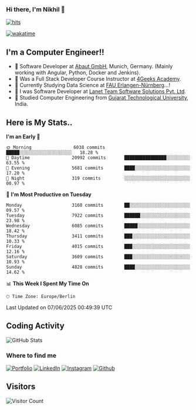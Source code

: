 ### Hi there, I'm Nikhil 👋

[![hits](https://hits.sh/github.com/silentsoft/hits.svg?color=2311cc)](https://hits.sh/github.com/silentsoft/hits/)

[![wakatime](https://wakatime.com/badge/user/369b6a3a-7953-4ff9-b7c7-be53d0a7ccc6.svg)](https://wakatime.com/@369b6a3a-7953-4ff9-b7c7-be53d0a7ccc6)

## I'm a  Computer Engineer!!

- 🌱 Software Developer at [Abaut GmbH](https://www.abaut.de/), Munich, Germany. (Mainly working with Angular, Python, Docker and Jenkins).
- 🌱 Was a Full Stack Developer Course Instructor at [4Geeks Academy](https://4geeks.com/).
- 🌱 Currently Studying Data Science at [FAU Erlangen-Nürnberg](https://www.fau.de/)...!
- 🌱 I was Software Developer at [Lanet Team Software Solutions Pvt. Ltd](https://lanetteam.com/).
- 🌱 Studied Computer Engineering from [Gujarat Technological University](https://www.gtu.ac.in/), India.

<h2>Here is My Stats..</h2>

<!--START_SECTION:waka-->
**I'm an Early 🐤** 

```text
🌞 Morning                6038 commits        █████░░░░░░░░░░░░░░░░░░░░   18.28 % 
🌆 Daytime                20992 commits       ████████████████░░░░░░░░░   63.55 % 
🌃 Evening                5681 commits        ████░░░░░░░░░░░░░░░░░░░░░   17.20 % 
🌙 Night                  319 commits         ░░░░░░░░░░░░░░░░░░░░░░░░░   00.97 % 
```
📅 **I'm Most Productive on Tuesday** 

```text
Monday                   3160 commits        ██░░░░░░░░░░░░░░░░░░░░░░░   09.57 % 
Tuesday                  7922 commits        ██████░░░░░░░░░░░░░░░░░░░   23.98 % 
Wednesday                6085 commits        █████░░░░░░░░░░░░░░░░░░░░   18.42 % 
Thursday                 3411 commits        ███░░░░░░░░░░░░░░░░░░░░░░   10.33 % 
Friday                   4015 commits        ███░░░░░░░░░░░░░░░░░░░░░░   12.16 % 
Saturday                 3609 commits        ███░░░░░░░░░░░░░░░░░░░░░░   10.93 % 
Sunday                   4828 commits        ████░░░░░░░░░░░░░░░░░░░░░   14.62 % 
```


📊 **This Week I Spent My Time On** 

```text
🕑︎ Time Zone: Europe/Berlin
```


 Last Updated on 07/06/2025 00:49:39 UTC
<!--END_SECTION:waka-->


<h2>Coding Activity</h2>

<p><img src="https://wakatime.com/share/@nikhilmaguwala/7dd532b8-3e5e-4c26-8c46-68cc27712a92.svg" alt="GitHub Stats"></p>

<h3>Where to find me</h3>
<p>
    <a href="https://www.nikhilmaguwala.vercel.app" target="_blank"><img alt="Portfolio" src="https://img.shields.io/badge/portfolio-%23000000.svg?&style=for-the-    badge&logo=About.me&logoColor=white" /></a>
    <a href="https://www.linkedin.com/in/nikhil-maguwala" target="_blank"><img alt="LinkedIn" src="https://img.shields.io/badge/linkedin-%230077B5.svg?&style=for-the-badge&logo=linkedin&logoColor=white" /></a> 
    <a href="https://www.instagram.com/nikhil_maguwala/" target="_blank"><img alt="Instagram" src="https://img.shields.io/badge/instagram-%23E4405F.svg?&style=for-the-badge&logo=instagram&logoColor=white" /></a>
    <a href="https://github.com/nikhilmaguwala" target="_blank"><img alt="Github" src="https://img.shields.io/badge/GitHub-%2312100E.svg?&style=for-the-badge&logo=Github&logoColor=white" /></a>
</p>


<h2>Visitors</h2>

![Visitor Count](https://profile-counter.glitch.me/nikhilmaguwala/count.svg)

[website]: https://nikhilmaguwala.github.io/
[instagram]: https://www.instagram.com/nikhil_maguwala/
[linkedin]: https://www.linkedin.com/in/nikhil-maguwala/

